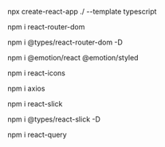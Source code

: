 npx create-react-app ./ --template typescript

npm i react-router-dom 

npm i @types/react-router-dom -D

npm i @emotion/react @emotion/styled

npm i react-icons


npm i axios

npm i react-slick

npm i @types/react-slick -D


npm i react-query 